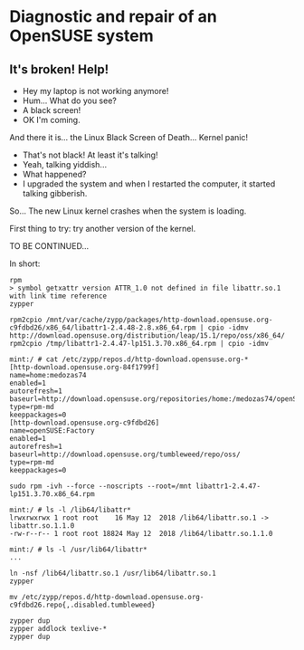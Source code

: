 # Diagnostic and repair of an OpenSUSE system

## It's broken! Help!

- Hey my laptop is not working anymore!
- Hum... What do you see?
- A black screen!
- OK I'm coming.

And there it is... the Linux Black Screen of Death... Kernel panic!

- That's not black! At least it's talking!
- Yeah, talking yiddish... 
- What happened?
- I upgraded the system and when I restarted the computer, it started talking gibberish.

So... The new Linux kernel crashes when the system is loading.

First thing to try: try another version of the kernel.

TO BE CONTINUED...

In short:
```
rpm
> symbol getxattr version ATTR_1.0 not defined in file libattr.so.1 with link time reference
zypper

rpm2cpio /mnt/var/cache/zypp/packages/http-download.opensuse.org-c9fdbd26/x86_64/libattr1-2.4.48-2.8.x86_64.rpm | cpio -idmv
http://download.opensuse.org/distribution/leap/15.1/repo/oss/x86_64/
rpm2cpio /tmp/libattr1-2.4.47-lp151.3.70.x86_64.rpm | cpio -idmv

mint:/ # cat /etc/zypp/repos.d/http-download.opensuse.org-*
[http-download.opensuse.org-84f1799f]
name=home:medozas74
enabled=1
autorefresh=1
baseurl=http://download.opensuse.org/repositories/home:/medozas74/openSUSE_Leap_15.0/
type=rpm-md
keeppackages=0
[http-download.opensuse.org-c9fdbd26]
name=openSUSE:Factory
enabled=1
autorefresh=1
baseurl=http://download.opensuse.org/tumbleweed/repo/oss/
type=rpm-md
keeppackages=0

sudo rpm -ivh --force --noscripts --root=/mnt libattr1-2.4.47-lp151.3.70.x86_64.rpm

mint:/ # ls -l /lib64/libattr*
lrwxrwxrwx 1 root root    16 May 12  2018 /lib64/libattr.so.1 -> libattr.so.1.1.0
-rw-r--r-- 1 root root 18824 May 12  2018 /lib64/libattr.so.1.1.0

mint:/ # ls -l /usr/lib64/libattr*
...

ln -nsf /lib64/libattr.so.1 /usr/lib64/libattr.so.1
zypper

mv /etc/zypp/repos.d/http-download.opensuse.org-c9fdbd26.repo{,.disabled.tumbleweed}

zypper dup
zypper addlock texlive-*
zypper dup
```
